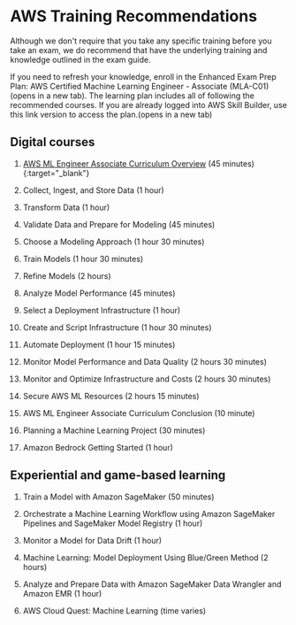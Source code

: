 # AWS Training Recommendations

Although we don't require that you take any specific training before you take an exam, we do recommend that have the underlying training and knowledge outlined in the exam guide.

If you need to refresh your knowledge, enroll in the Enhanced Exam Prep Plan: AWS Certified Machine Learning Engineer - Associate (MLA-C01)(opens in a new tab).  The learning plan includes all of following the recommended courses. If you are already logged into AWS Skill Builder, use this link version to access the plan.(opens in a new tab)

## Digital courses

1. [AWS ML Engineer Associate Curriculum Overview](https://explore.skillbuilder.aws/learn/course/20380/play/134462/aws-ml-engineer-associate-curriculum-overview) (45 minutes){:target="_blank"}

2. Collect, Ingest, and Store Data (1 hour)

3. Transform Data (1 hour)

4. Validate Data and Prepare for Modeling (45 minutes)

5. Choose a Modeling Approach (1 hour 30 minutes)

6. Train Models (1 hour 30 minutes)

7. Refine Models (2 hours)

8. Analyze Model Performance (45 minutes)

9. Select a Deployment Infrastructure (1 hour)

10. Create and Script Infrastructure (1 hour 30 minutes)

11. Automate Deployment (1 hour 15 minutes)

12. Monitor Model Performance and Data Quality (2 hours 30 minutes)

13. Monitor and Optimize Infrastructure and Costs (2 hours 30 minutes)

14. Secure AWS ML Resources (2 hours 15 minutes)

15. AWS ML Engineer Associate Curriculum Conclusion (10 minute)

16. Planning a Machine Learning Project (30 minutes)

17. Amazon Bedrock Getting Started (1 hour)

## Experiential and game-based learning

1. Train a Model with Amazon SageMaker (50 minutes)

2. Orchestrate a Machine Learning Workflow using Amazon SageMaker Pipelines and SageMaker Model Registry (1 hour)

3. Monitor a Model for Data Drift (1 hour)

4. Machine Learning: Model Deployment Using Blue/Green Method (2 hours)

5. Analyze and Prepare Data with Amazon SageMaker Data Wrangler and Amazon EMR (1 hour)

6. AWS Cloud Quest: Machine Learning (time varies)